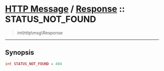 # [HTTP Message](http.md) / [Response](http-Response.md) :: STATUS_NOT_FOUND
 > im\http\msg\Response
____

## Synopsis
```php
int STATUS_NOT_FOUND = 404
```
